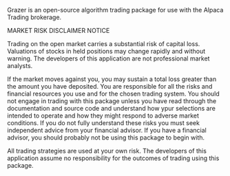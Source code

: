 Grazer is an open-source algorithm trading package for use with the
Alpaca Trading brokerage.


MARKET RISK DISCLAIMER NOTICE

Trading on the open market carries a substantial risk of capital loss.
Valuations of stocks in held positions may change rapidly and without warning.
The developers of this application are not professional market analysts.

If the market moves against you, you may sustain a total loss greater than the amount you have deposited.
You are responsible for all the risks and financial resources you use and for the chosen trading system.
You should not engage in trading with this package unless you have read through the documentation and source code and understand
how ypur selections are intended to operate and how they might respond to adverse market conditions.
If you do not fully understand these risks you must seek independent advice from your financial advisor.
If you have a financial advisor, you should probably not be using this package to begin with.

All trading strategies are used at your own risk. The developers of this application assume no
responsibility for the outcomes of trading using this package.